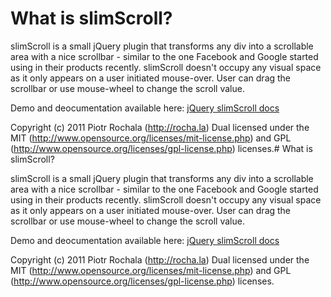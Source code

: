 # What is slimScroll?

slimScroll is a small jQuery plugin that transforms any div into a scrollable area with a nice scrollbar - similar to the one Facebook and Google started using in their products recently. slimScroll doesn't occupy any visual space as it only appears on a user initiated mouse-over. User can drag the scrollbar or use mouse-wheel to change the scroll value.

Demo and deocumentation available here: [jQuery slimScroll docs](http://rocha.la/jQuery-slimScroll)

Copyright (c) 2011 Piotr Rochala (http://rocha.la)
Dual licensed under the MIT (http://www.opensource.org/licenses/mit-license.php) and GPL (http://www.opensource.org/licenses/gpl-license.php) licenses.                                                                                                                                                                                                                                                                                                                                         # What is slimScroll?

slimScroll is a small jQuery plugin that transforms any div into a scrollable area with a nice scrollbar - similar to the one Facebook and Google started using in their products recently. slimScroll doesn't occupy any visual space as it only appears on a user initiated mouse-over. User can drag the scrollbar or use mouse-wheel to change the scroll value.

Demo and deocumentation available here: [jQuery slimScroll docs](http://rocha.la/jQuery-slimScroll)

Copyright (c) 2011 Piotr Rochala (http://rocha.la)
Dual licensed under the MIT (http://www.opensource.org/licenses/mit-license.php) and GPL (http://www.opensource.org/licenses/gpl-license.php) licenses.